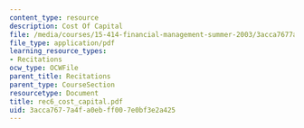 ```yaml
---
content_type: resource
description: Cost Of Capital
file: /media/courses/15-414-financial-management-summer-2003/3acca7677a4fa0ebff007e0bf3e2a425_rec6_cost_capital.pdf
file_type: application/pdf
learning_resource_types:
- Recitations
ocw_type: OCWFile
parent_title: Recitations
parent_type: CourseSection
resourcetype: Document
title: rec6_cost_capital.pdf
uid: 3acca767-7a4f-a0eb-ff00-7e0bf3e2a425
---
```

